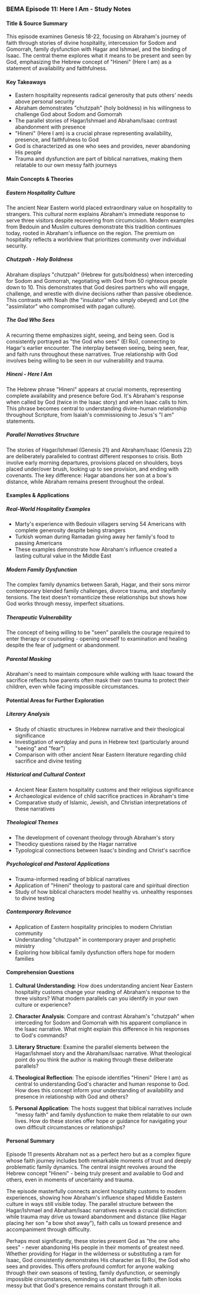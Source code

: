 ### BEMA Episode 11: Here I Am - Study Notes

#### Title & Source Summary
This episode examines Genesis 18-22, focusing on Abraham's journey of faith through stories of divine hospitality, intercession for Sodom and Gomorrah, family dysfunction with Hagar and Ishmael, and the binding of Isaac. The central theme explores what it means to be present and seen by God, emphasizing the Hebrew concept of "Hineni" (Here I am) as a statement of availability and faithfulness.

#### Key Takeaways
- Eastern hospitality represents radical generosity that puts others' needs above personal security
- Abraham demonstrates "chutzpah" (holy boldness) in his willingness to challenge God about Sodom and Gomorrah
- The parallel stories of Hagar/Ishmael and Abraham/Isaac contrast abandonment with presence
- "Hineni" (Here I am) is a crucial phrase representing availability, presence, and faithfulness to God
- God is characterized as one who sees and provides, never abandoning His people
- Trauma and dysfunction are part of biblical narratives, making them relatable to our own messy faith journeys

#### Main Concepts & Theories

##### Eastern Hospitality Culture
The ancient Near Eastern world placed extraordinary value on hospitality to strangers. This cultural norm explains Abraham's immediate response to serve three visitors despite recovering from circumcision. Modern examples from Bedouin and Muslim cultures demonstrate this tradition continues today, rooted in Abraham's influence on the region. The premium on hospitality reflects a worldview that prioritizes community over individual security.

##### Chutzpah - Holy Boldness
Abraham displays "chutzpah" (Hebrew for guts/boldness) when interceding for Sodom and Gomorrah, negotiating with God from 50 righteous people down to 10. This demonstrates that God desires partners who will engage, challenge, and wrestle with divine decisions rather than passive obedience. This contrasts with Noah (the "insulator" who simply obeyed) and Lot (the "assimilator" who compromised with pagan culture).

##### The God Who Sees
A recurring theme emphasizes sight, seeing, and being seen. God is consistently portrayed as "the God who sees" (El Roi), connecting to Hagar's earlier encounter. The interplay between seeing, being seen, fear, and faith runs throughout these narratives. True relationship with God involves being willing to be seen in our vulnerability and trauma.

##### Hineni - Here I Am
The Hebrew phrase "Hineni" appears at crucial moments, representing complete availability and presence before God. It's Abraham's response when called by God (twice in the Isaac story) and when Isaac calls to him. This phrase becomes central to understanding divine-human relationship throughout Scripture, from Isaiah's commissioning to Jesus's "I am" statements.

##### Parallel Narratives Structure
The stories of Hagar/Ishmael (Genesis 21) and Abraham/Isaac (Genesis 22) are deliberately paralleled to contrast different responses to crisis. Both involve early morning departures, provisions placed on shoulders, boys placed under/over brush, looking up to see provision, and ending with covenants. The key difference: Hagar abandons her son at a bow's distance, while Abraham remains present throughout the ordeal.

#### Examples & Applications

##### Real-World Hospitality Examples
- Marty's experience with Bedouin villagers serving 54 Americans with complete generosity despite being strangers
- Turkish woman during Ramadan giving away her family's food to passing Americans
- These examples demonstrate how Abraham's influence created a lasting cultural value in the Middle East

##### Modern Family Dysfunction
The complex family dynamics between Sarah, Hagar, and their sons mirror contemporary blended family challenges, divorce trauma, and stepfamily tensions. The text doesn't romanticize these relationships but shows how God works through messy, imperfect situations.

##### Therapeutic Vulnerability
The concept of being willing to be "seen" parallels the courage required to enter therapy or counseling - opening oneself to examination and healing despite the fear of judgment or abandonment.

##### Parental Masking
Abraham's need to maintain composure while walking with Isaac toward the sacrifice reflects how parents often mask their own trauma to protect their children, even while facing impossible circumstances.

#### Potential Areas for Further Exploration

##### Literary Analysis
- Study of chiastic structures in Hebrew narrative and their theological significance
- Investigation of wordplay and puns in Hebrew text (particularly around "seeing" and "fear")
- Comparison with other ancient Near Eastern literature regarding child sacrifice and divine testing

##### Historical and Cultural Context
- Ancient Near Eastern hospitality customs and their religious significance
- Archaeological evidence of child sacrifice practices in Abraham's time
- Comparative study of Islamic, Jewish, and Christian interpretations of these narratives

##### Theological Themes
- The development of covenant theology through Abraham's story
- Theodicy questions raised by the Hagar narrative
- Typological connections between Isaac's binding and Christ's sacrifice

##### Psychological and Pastoral Applications
- Trauma-informed reading of biblical narratives
- Application of "Hineni" theology to pastoral care and spiritual direction
- Study of how biblical characters model healthy vs. unhealthy responses to divine testing

##### Contemporary Relevance
- Application of Eastern hospitality principles to modern Christian community
- Understanding "chutzpah" in contemporary prayer and prophetic ministry
- Exploring how biblical family dysfunction offers hope for modern families

#### Comprehension Questions

1. **Cultural Understanding**: How does understanding ancient Near Eastern hospitality customs change your reading of Abraham's response to the three visitors? What modern parallels can you identify in your own culture or experience?

2. **Character Analysis**: Compare and contrast Abraham's "chutzpah" when interceding for Sodom and Gomorrah with his apparent compliance in the Isaac narrative. What might explain this difference in his responses to God's commands?

3. **Literary Structure**: Examine the parallel elements between the Hagar/Ishmael story and the Abraham/Isaac narrative. What theological point do you think the author is making through these deliberate parallels?

4. **Theological Reflection**: The episode identifies "Hineni" (Here I am) as central to understanding God's character and human response to God. How does this concept inform your understanding of availability and presence in relationship with God and others?

5. **Personal Application**: The hosts suggest that biblical narratives include "messy faith" and family dysfunction to make them relatable to our own lives. How do these stories offer hope or guidance for navigating your own difficult circumstances or relationships?

#### Personal Summary

Episode 11 presents Abraham not as a perfect hero but as a complex figure whose faith journey includes both remarkable moments of trust and deeply problematic family dynamics. The central insight revolves around the Hebrew concept "Hineni" - being truly present and available to God and others, even in moments of uncertainty and trauma. 

The episode masterfully connects ancient hospitality customs to modern experiences, showing how Abraham's influence shaped Middle Eastern culture in ways still visible today. The parallel structure between the Hagar/Ishmael and Abraham/Isaac narratives reveals a crucial distinction: while trauma may drive us toward abandonment and distance (like Hagar placing her son "a bow shot away"), faith calls us toward presence and accompaniment through difficulty.

Perhaps most significantly, these stories present God as "the one who sees" - never abandoning His people in their moments of greatest need. Whether providing for Hagar in the wilderness or substituting a ram for Isaac, God consistently demonstrates His character as El Roi, the God who sees and provides. This offers profound comfort for anyone walking through their own seasons of testing, family dysfunction, or seemingly impossible circumstances, reminding us that authentic faith often looks messy but that God's presence remains constant through it all.